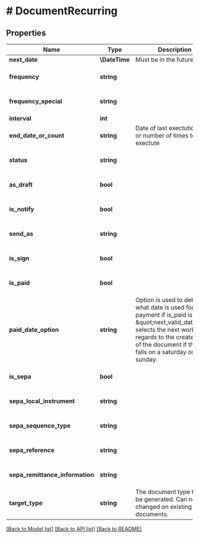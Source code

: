 # # DocumentRecurring

## Properties

Name | Type | Description | Notes
------------ | ------------- | ------------- | -------------
**next_date** | **\DateTime** | Must be in the future |
**frequency** | **string** |  | [optional] [default to 'MONTHLY']
**frequency_special** | **string** |  | [optional] [default to 'null']
**interval** | **int** |  | [optional]
**end_date_or_count** | **string** | Date of last exectution day or number of times to exectute | [optional] [default to 'null']
**status** | **string** |  | [optional] [default to 'WAITING']
**as_draft** | **bool** |  | [optional] [default to false]
**is_notify** | **bool** |  | [optional] [default to false]
**send_as** | **string** |  | [optional] [default to 'null']
**is_sign** | **bool** |  | [optional] [default to false]
**is_paid** | **bool** |  | [optional] [default to false]
**paid_date_option** | **string** | Option is used to determine what date is used for the payment if is_paid is true. \&quot;next_valid_date\&quot; selects the next workday in regards to the created date of the document if the date falls on a saturday or sunday. | [optional] [default to 'created_date']
**is_sepa** | **bool** |  | [optional] [default to false]
**sepa_local_instrument** | **string** |  | [optional] [default to 'null']
**sepa_sequence_type** | **string** |  | [optional] [default to 'null']
**sepa_reference** | **string** |  | [optional] [default to 'null']
**sepa_remittance_information** | **string** |  | [optional] [default to 'null']
**target_type** | **string** | The document type that will be generated. Can not be changed on existing documents. | [optional] [default to 'INVOICE']

[[Back to Model list]](../../README.md#models) [[Back to API list]](../../README.md#endpoints) [[Back to README]](../../README.md)
